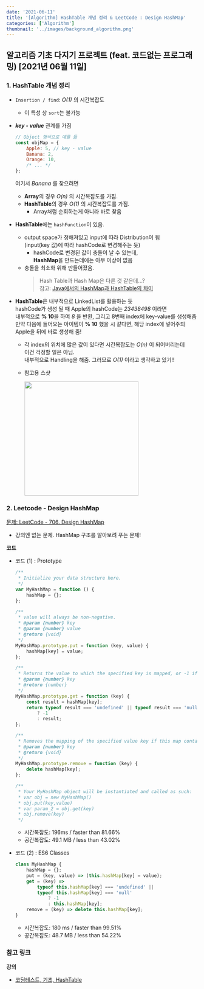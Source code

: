 ```yaml
---
date: '2021-06-11'
title: '[Algorithm] HashTable 개념 정리 & LeetCode : Design HashMap'
categories: ['Algorithm']
thumbnail: '../images/background_algorithm.png'
---
```


## 알고리즘 기초 다지기 프로젝트 (feat. 코드없는 프로그래밍) [2021년 06월 11일]

### **1.** HashTable 개념 정리

-   `Insertion / find`: _O(1)_ 의 시간복잡도
    -   이 특성 상 `sort`는 불가능
-   **_key - value_** 관계를 가짐
    ```js
    // Object 형식으로 예를 듦
    const objMap = {
        Apple: 5, // key - value
        Banana: 2,
        Orange: 10,
        /* ... */
    };
    ```
    여기서 _Banana_ 를 찾으려면
    -   **Array**의 경우 _O(n)_ 의 시간복잡도를 가짐.
    -   **HashTable**의 경우 _O(1)_ 의 시간복잡도를 가짐.
        -   Array처럼 순회하는게 아니라 바로 찾음
-   **HashTable**에는 `hashFunction`이 있음.
    -   output space가 정해져있고 input에 따라 Distribution이 됨  
         (input(key 값)에 따라 hashCode로 변경해주는 듯)
        -   hashCode로 변경된 값이 충돌이 날 수 있는데,  
             **HashMap**을 만드는데에는 아무 이상이 없음
    -   충돌을 최소화 위해 만들어졌음.
        > Hash Table과 Hash Map은 다른 것 같은데...?  
        > 참고: [Java에서의 HashMap과 HashTable의 차이](https://devlog-wjdrbs96.tistory.com/253)
-   **HashTable**은 내부적으로 LinkedList를 활용하는 듯  
    hashCode가 생성 될 때 Apple의 hashCode는 _23438498_ 이라면  
    내부적으로 **% 10**을 하여 _8_ 을 반환, 그리고 8번째 index에 key-value를 생성해줌  
    만약 다음에 들어오는 아이템이 **% 10** 했을 시 같다면, 해당 index에 넣어주되  
    Apple을 뒤에 바로 생성해 줌!

    -   각 index의 위치에 많은 값이 있다면 시간복잡도는 _O(n)_ 이 되어버리는데  
         이건 걱정할 일은 아님.  
         내부적으로 Handling을 해줌. 그러므로 _O(1)_ 이라고 생각하고 있기!!
    -   참고용 스샷

         <img src="https://user-images.githubusercontent.com/33610315/121799476-541fcc80-cc67-11eb-83a8-232d8591b9b7.png" width=300 />

### **2.** Leetcode - Design HashMap

[문제: LeetCode - 706. Design HashMap](https://leetcode.com/problems/design-hashmap/)

-   강의엔 없는 문제. HashMap 구조를 알아보려 푸는 문제!

**코드**

-   코드 (1) : Prototype

    ```js
    /**
     * Initialize your data structure here.
     */
    var MyHashMap = function () {
        hashMap = {};
    };

    /**
     * value will always be non-negative.
     * @param {number} key
     * @param {number} value
     * @return {void}
     */
    MyHashMap.prototype.put = function (key, value) {
        hashMap[key] = value;
    };

    /**
     * Returns the value to which the specified key is mapped, or -1 if this map contains no mapping for the key
     * @param {number} key
     * @return {number}
     */
    MyHashMap.prototype.get = function (key) {
        const result = hashMap[key];
        return typeof result === 'undefined' || typeof result === 'null'
            ? -1
            : result;
    };

    /**
     * Removes the mapping of the specified value key if this map contains a mapping for the key
     * @param {number} key
     * @return {void}
     */
    MyHashMap.prototype.remove = function (key) {
        delete hashMap[key];
    };

    /**
     * Your MyHashMap object will be instantiated and called as such:
     * var obj = new MyHashMap()
     * obj.put(key,value)
     * var param_2 = obj.get(key)
     * obj.remove(key)
     */
    ```

    -   시간복잡도: 196ms / faster than 81.66%
    -   공간복잡도: 49.1 MB / less than 43.02%

-   코드 (2) : ES6 Classes

    ```js
    class MyHashMap {
        hashMap = {};
        put = (key, value) => (this.hashMap[key] = value);
        get = (key) =>
            typeof this.hashMap[key] === 'undefined' ||
            typeof this.hashMap[key] === 'null'
                ? -1
                : this.hashMap[key];
        remove = (key) => delete this.hashMap[key];
    }
    ```

    -   시간복잡도: 180 ms / faster than 99.51%
    -   공간복잡도: 48.7 MB / less than 54.22%

### **참고 링크**

**강의**

-   [코딩테스트, 기초, HashTable](https://youtu.be/y-0DZ1MFN1g)
